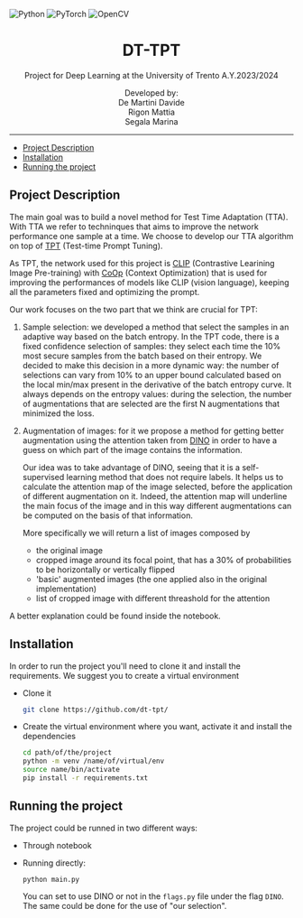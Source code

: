 ![Python](https://img.shields.io/badge/python-3670A0?style=for-the-badge&logo=python&logoColor=ffdd54)
![PyTorch](https://img.shields.io/badge/PyTorch-%23EE4C2C.svg?style=for-the-badge&logo=PyTorch&logoColor=white)
![OpenCV](https://img.shields.io/badge/OpenCV-27338e?style=for-the-badge&logo=OpenCV&logoColor=white)
<p align='center'>
    <h1 align="center">DT-TPT</h1>
    <p align="center">
    Project for Deep Learning at the University of Trento A.Y.2023/2024
    </p>
    <p align='center'>
    Developed by:<br>
    De Martini Davide <br>
    Rigon Mattia <br>
    Segala Marina <br>
    </p>   
</p>

----------

- [Project Description](#project-description)
- [Installation](#installation)
- [Running the project](#running-the-project)


## Project Description
The main goal was to build a novel method for Test Time Adaptation (TTA). With TTA we refer to techninques that aims to improve the network performance one sample at a time. We choose to develop our TTA algorithm on top of [TPT](https://arxiv.org/pdf/2209.07511) (Test-time Prompt Tuning).

As TPT, the network used for this project is [CLIP](https://arxiv.org/pdf/2103.00020) (Contrastive Learining Image Pre-training) with [CoOp](https://arxiv.org/pdf/2109.01134) (Context Optimization) that is used for improving the performances of models like CLIP (vision language), keeping all the parameters fixed and optimizing the prompt.

Our work focuses on the two part that we think are crucial for TPT:
1.   Sample selection: we developed a method that select the samples in an adaptive way based on the batch entropy.
In the TPT code, there is a fixed confidence selection of samples: they select each time the 10% most secure samples from the batch based on their entropy.
We decided to make this decision in a more dynamic way: the number of selections can vary from 10% to an upper bound calculated based on the local min/max present in the derivative of the batch entropy curve.
It always depends on the entropy values: during the selection, the number of augmentations that are selected are the first N augmentations that minimized the loss.

2. Augmentation of images: for it we propose a method for getting better augmentation using the attention taken from [DINO](https://arxiv.org/pdf/2104.14294) in order to have a guess on which part of the image contains the information.

    Our idea was to take advantage of DINO, seeing that it is a self-supervised learning method that does not require labels.
    It helps us to calculate the attention map of the image selected, before the application of different augmentation on it.
    Indeed, the attention map will underline the main focus of the image and in this way different augmentations can be computed on the basis of that information.

    More specifically we will return a list of images composed by
    - the original image
    - cropped image around its focal point, that has a 30% of probabilities to be horizontally or vertically flipped
    - 'basic' augmented images (the one applied also in the original implementation)
    - list of cropped image with different threashold for the attention

A better explanation could be found inside the notebook.
## Installation

In order to run the project you'll need to clone it and install the requirements. We suggest you to create a virtual environment 
- Clone it

    ```BASH
    git clone https://github.com/dt-tpt/

    ```
- Create the virtual environment where you want, activate it and install the dependencies 
  
    ```BASH
    cd path/of/the/project
    python -m venv /name/of/virtual/env
    source name/bin/activate
    pip install -r requirements.txt
    ```

## Running the project

The project could be runned in two different ways:
- Through notebook

- Running directly:
  
    ```
    python main.py
    ```
    You can set to use DINO or not in the `flags.py` file under the flag `DINO`.
    The same could be done for the use of "our selection".
